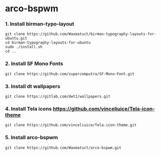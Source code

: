 # arco-bspwm

### 1. Install birman-typo-layout
`git clone https://github.com/Waxmatuct/birman-typography-layouts-for-ubuntu.git`\
`cd birman-typography-layouts-for-ubuntu`\
`sudo ./install.sh`\
`cd ..`
### 2. Install SF Mono Fonts
`git clone https://github.com/supercomputra/SF-Mono-Font.git`
### 3. Install dt wallpapers
`git clone https://gitlab.com/dwt1/wallpapers.git`
### 4. Install Tela icons https://github.com/vinceliuice/Tela-icon-theme  
`git clone https://github.com/vinceliuice/Tela-icon-theme.git`
### 5. Install arco-bspwm
`git clone https://github.com/Waxmatuct/arco-bspwm.git`
